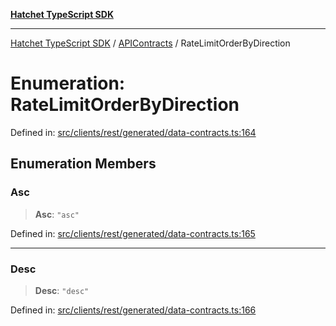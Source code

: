 [**Hatchet TypeScript SDK**](../../../../README.md)

***

[Hatchet TypeScript SDK](../../../../README.md) / [APIContracts](../README.md) / RateLimitOrderByDirection

# Enumeration: RateLimitOrderByDirection

Defined in: [src/clients/rest/generated/data-contracts.ts:164](https://github.com/hatchet-dev/hatchet/blob/0288a24f2e9f14787135b399bd47182f4d1260d9/sdks/typescript/src/clients/rest/generated/data-contracts.ts#L164)

## Enumeration Members

### Asc

> **Asc**: `"asc"`

Defined in: [src/clients/rest/generated/data-contracts.ts:165](https://github.com/hatchet-dev/hatchet/blob/0288a24f2e9f14787135b399bd47182f4d1260d9/sdks/typescript/src/clients/rest/generated/data-contracts.ts#L165)

***

### Desc

> **Desc**: `"desc"`

Defined in: [src/clients/rest/generated/data-contracts.ts:166](https://github.com/hatchet-dev/hatchet/blob/0288a24f2e9f14787135b399bd47182f4d1260d9/sdks/typescript/src/clients/rest/generated/data-contracts.ts#L166)
